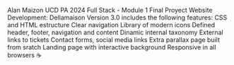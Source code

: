 Alan Maizon UCD PA 2024 Full Stack - Module 1
Final Proyect
Website Development: Dellamaison
Version 3.0 includes the following features:
CSS and HTML estructure
Clear navigation
Library of modern icons
Defined header, footer, navigation and content
Dinamic internal taxonomy
External links to tickets
Contact forms, social media links
Extra parallax page built from sratch
Landing page with interactive background
Responsive in all browsers
☕
